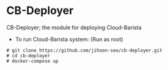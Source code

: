 # CB-Deployer
CB-Deployer; the module for deploying Cloud-Barista

- To run Cloud-Barista system: (Run as root)

```
# git clone https://github.com/jihoon-seo/cb-deployer.git
# cd cb-deployer
# docker-compose up
```
